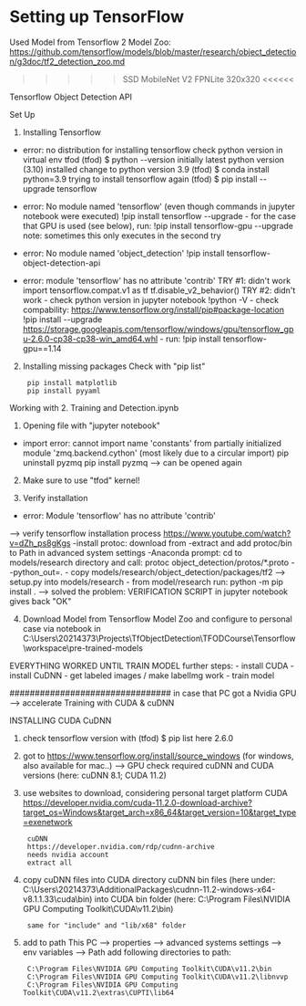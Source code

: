 # Setting up TensorFlow

Used Model from Tensorflow 2 Model Zoo:
https://github.com/tensorflow/models/blob/master/research/object_detection/g3doc/tf2_detection_zoo.md

>>>>> SSD MobileNet V2 FPNLite 320x320 <<<<<<

Tensorflow Object Detection API

Set Up
1) Installing Tensorflow
- error: no distribution for installing tensorflow
        check python version in virtual env tfod
                (tfod) $ python --version
        initially latest python version (3.10) installed
        change to python version 3.9
                (tfod) $ conda install python=3.9
        trying to install tensorflow again
                (tfod) $ pip install --upgrade tensorflow

- error: No module named 'tensorflow' (even though commands in jupyter notebook were executed)
        !pip install tensorflow --upgrade
        - for the case that GPU is used (see below), run: !pip install tensorflow-gpu --upgrade
        note: sometimes this only executes in the second try

- error: No module named 'object_detection'
        !pip install tensorflow-object-detection-api

- error: module 'tensorflow' has no attribute 'contrib'
        TRY #1: didn't work
                import tensorflow.compat.v1 as tf
                tf.disable_v2_behavior()
        TRY #2: didn't work
        - check python version in jupyter notebook
                !python -V
        - check compability: https://www.tensorflow.org/install/pip#package-location
                !pip install --upgrade https://storage.googleapis.com/tensorflow/windows/gpu/tensorflow_gpu-2.6.0-cp38-cp38-win_amd64.whl
        - run: !pip install tensorflow-gpu==1.14

2) Installing missing packages
        Check with "pip list"

        pip install matplotlib
        pip install pyyaml

Working with 2. Training and Detection.ipynb
1) Opening file with "jupyter notebook"
- import error: cannot import name 'constants' from partially initialized module 'zmq.backend.cython' (most likely due to a circular import)
        pip uninstall pyzmq
        pip install pyzmq
        --> can be opened again

2) Make sure to use "tfod" kernel!

3) Verify installation
- error: Module 'tensorflow' has no attribute 'contrib'

--> verify tensorflow installation process
        https://www.youtube.com/watch?v=dZh_ps8gKgs
        -install protoc: download from
        -extract and add protoc/bin to Path in advanced system settings
        -Anaconda prompt: cd to models/research directory and call:
                protoc object_detection/protos/*.proto --python_out=.
        - copy models/research/object_detection/packages/tf2 --> setup.py into models/research
        - from model/research run:
                python -m pip install .
        --> solved the problem: VERIFICATION SCRIPT in jupyter notebook gives back "OK"

4) Download Model from Tensorflow Model Zoo and configure to personal case via notebook
        in C:\Users\20214373\Projects\TfObjectDetection\TFODCourse\Tensorflow\workspace\pre-trained-models

EVERYTHING WORKED UNTIL TRAIN MODEL
further steps:
        - install CUDA
        - install CuDNN
        - get labeled images / make labelImg work
        - train model

################################
in case that PC got a Nvidia GPU --> accelerate Training with CUDA & cuDNN

INSTALLING CUDA CuDNN

1) check tensorflow version with
        (tfod) $ pip list
        here 2.6.0
2) got to https://www.tensorflow.org/install/source_windows (for windows, also available for mac..)
        --> GPU
        check required cuDNN and CUDA versions (here: cuDNN 8.1; CUDA 11.2)
3) use websites to download, considering personal target platform
        CUDA
        https://developer.nvidia.com/cuda-11.2.0-download-archive?target_os=Windows&target_arch=x86_64&target_version=10&target_type=exenetwork

        cuDNN
        https://developer.nvidia.com/rdp/cudnn-archive
        needs nvidia account
        extract all

4) copy cuDNN files into CUDA directory
        cuDNN bin files (here under: C:\Users\20214373\AdditionalPackages\cudnn-11.2-windows-x64-v8.1.1.33\cuda\bin)
        into CUDA bin folder (here: C:\Program Files\NVIDIA GPU Computing Toolkit\CUDA\v11.2\bin)

        same for "include" and "lib/x68" folder

5) add to path
        This PC --> properties --> advanced systems settings --> env variables --> Path
        add following directories to path:

        C:\Program Files\NVIDIA GPU Computing Toolkit\CUDA\v11.2\bin
        C:\Program Files\NVIDIA GPU Computing Toolkit\CUDA\v11.2\libnvvp
        C:\Program Files\NVIDIA GPU Computing Toolkit\CUDA\v11.2\extras\CUPTI\lib64